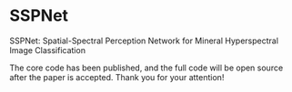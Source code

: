 # SSPNet
SSPNet: Spatial-Spectral Perception Network for Mineral Hyperspectral Image Classification

The core code has been published, and the full code will be open source after the paper is accepted. Thank you for your attention!
